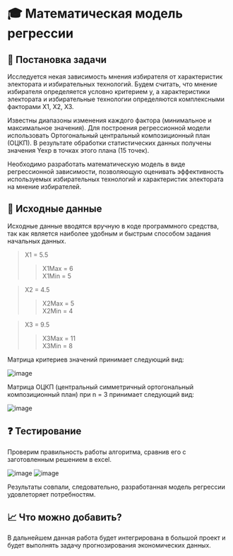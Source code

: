 # :mortar_board: Математическая модель регрессии
## :pushpin: Постановка задачи
Исследуется некая зависимость мнения избирателя от характеристик электората и избирательных технологий. Будем считать, что мнение избирателя определяется условно критерием y, а характеристики электората и избирательные технологии определяются комплексными факторами X1, X2, X3.

Известны диапазоны изменения каждого фактора (минимальное и максимальное значения). Для построения регрессионной модели использовать Ортогональный центральный композиционный план (ОЦКП). В результате обработки статистических данных получены значения Yexp в точках этого плана (15 точек).

Необходимо разработать математическую модель в виде регрессионной зависимости, позволяющую оценивать эффективность используемых избирательных технологий и характеристик электората на мнение избирателей. 

## :fax: Исходные данные
Исходные данные вводятся вручную в коде программного средства, так как является наиболее удобным и быстрым способом задания начальных данных.
> X1 = 5.5
> > X1Max = 6   
> > X1Min = 5

> X2 = 4.5
> > X2Max = 5   
> > X2Min = 4

> X3 = 9.5
> > X3Max = 11   
> > X3Min = 8

Матрица критериев значений принимает следующий вид:
   
![image](https://user-images.githubusercontent.com/59023791/171381207-5ff9d250-d42f-40a9-9db1-ac09c7e485a4.png)

Матрица ОЦКП (центральный симметричный ортогональный композиционный план) при n = 3 принимает следующий вид:

![image](https://user-images.githubusercontent.com/59023791/171381500-13d77372-05cf-4e48-bb56-742707e39674.png)

## :question: Тестирование
Проверим правильность работы алгоритма, сравнив его с заготовленным решением в excel.

![image](https://user-images.githubusercontent.com/59023791/171383015-60202fd0-51d9-4847-bfd6-7e66a2030a6a.png)
![image](https://user-images.githubusercontent.com/59023791/171382884-fc4c5618-4e0b-4338-872c-7329f355a01b.png)

Результаты совпали, следовательно, разработанная модель регрессии удовлеторяет потребностям.

## :chart_with_upwards_trend: Что можно добавить? 
В дальнейшем данная работа будет интегрирована в большой проект и будет выполнять задачу прогнозирования экономических данных.
